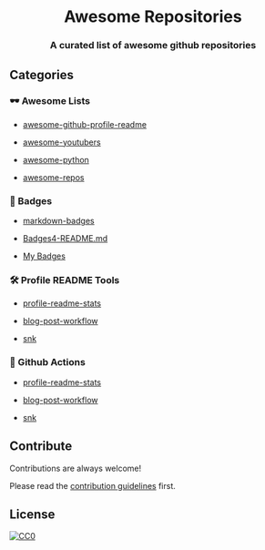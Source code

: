 <h1 align="center">Awesome Repositories</h1>
<h3 align="center">A curated list of awesome github repositories</h3>

## Categories

### 🕶 Awesome Lists

- [awesome-github-profile-readme](https://github.com/abhisheknaiidu/awesome-github-profile-readme)

- [awesome-youtubers](https://github.com/JoseDeFreitas/awesome-youtubers)

- [awesome-python](https://github.com/vinta/awesome-python)

- [awesome-repos](https://github.com/pawelborkar/awesome-repos)


### 📛 Badges

- [markdown-badges](https://github.com/Ileriayo/markdown-badges)
  
- [Badges4-README.md](https://github.com/alexandresanlim/Badges4-README.md-Profile)
  
- [My Badges](https://github.com/my-badges/my-badges)


### 🛠 Profile README Tools

- [profile-readme-stats](https://github.com/teoxoy/profile-readme-stats)
  
- [blog-post-workflow](https://github.com/gautamkrishnar/blog-post-workflow)
  
- [snk](https://github.com/platane/snk)


### 🤖 Github Actions

- [profile-readme-stats](https://github.com/teoxoy/profile-readme-stats)
  
- [blog-post-workflow](https://github.com/gautamkrishnar/blog-post-workflow)

- [snk](https://github.com/platane/snk)


## Contribute 

Contributions are always welcome!

Please read the [contribution guidelines](CONTRIBUTING.md) first.

## License

[![CC0](https://licensebuttons.net/p/zero/1.0/88x31.png)](https://creativecommons.org/publicdomain/zero/1.0/)
